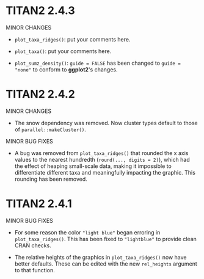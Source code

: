 # TITAN2 2.4.3

MINOR CHANGES

* `plot_taxa_ridges()`: put your comments here.

* `plot_taxa()`: put your comments here.

* `plot_sumz_density()`: `guide = FALSE` has been changed to `guide = "none"` to
  conform to **ggplot2**'s changes.


# TITAN2 2.4.2

MINOR CHANGES

* The snow dependency was removed. Now cluster types default to those of 
  `parallel::makeCluster()`.


MINOR BUG FIXES

* A bug was removed from `plot_taxa_ridges()` that rounded the x axis values to 
  the nearest hundredth (`round(..., digits = 2)`), which had the effect of 
  heaping small-scale data, making it impossible to differentiate different 
  taxa and meaningfully impacting the graphic. This rounding has been removed.


# TITAN2 2.4.1

MINOR BUG FIXES

* For some reason the color `"light blue"` began erroring in 
  `plot_taxa_ridges()`. This has been fixed to `"lightblue"` to provide clean 
  CRAN checks.
  
* The relative heights of the graphics in `plot_taxa_ridges()` now have better
  defaults. These can be edited with the new `rel_heights` argument to that 
  function.
